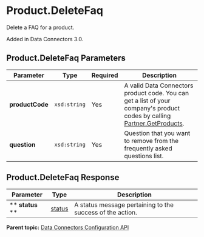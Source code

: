 # Product.DeleteFaq

Delete a FAQ for a product.

Added in Data Connectors 3.0.

## Product.DeleteFaq Parameters

|Parameter|Type|Required|Description|
|---------|----|--------|-----------|
| **productCode** | `xsd:string` | Yes| A valid Data Connectors product code. You can get a list of your company's product codes by calling [Partner.GetProducts](../integration_api/r_getProducts.md#).|
| **question** | `xsd:string` | Yes| Question that you want to remove from the frequently asked questions list.|

## Product.DeleteFaq Response

|Parameter|Type|Description|
|---------|----|-----------|
|** **status** ** | [status](../../data_types/r_datatype_status.md#) | A status message pertaining to the success of the action.|

**Parent topic:** [Data Connectors Configuration API](../../Genesis_API/config_api/c_genesis_api_config.md)

